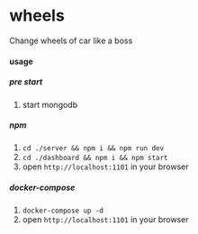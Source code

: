 # wheels
Change wheels of car like a boss

#### usage

##### pre start
1. start mongodb

##### npm
1. `cd ./server && npm i && npm run dev`
2. `cd ./dashboard && npm i && npm start`
3. open `http://localhost:1101` in your browser

##### docker-compose
1. `docker-compose up -d`
2. open `http://localhost:1101` in your browser
